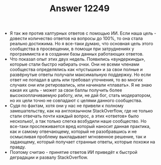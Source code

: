 ﻿---
title: "Answer 12249"
se.owner.user_id: 487882
se.owner.display_name: "Сергей Кох"
se.owner.link: "https://ru.meta.stackoverflow.com/users/487882/%d0%a1%d0%b5%d1%80%d0%b3%d0%b5%d0%b9-%d0%9a%d0%be%d1%85"
se.answer_id: 12249
se.question_id: 12247
se.post_type: answer
se.is_accepted: False
---
<ul>
<li>Я так же против халтурных ответов с помощью ИИ. Если наша цель - довести количество ответов на вопросы до 100%, то она стала реально достижима. Но я все-таки думаю, что основная цель этого сообщества в просвещении, в помощи при затруднениях у программиста и в создании базы данных работающих ответов.</li>
<li>Что показал опыт этих двух недель. Появились «вундеркинды», которые стали быстро набирать очки.  Они не всеми членами сообщества определялись как «пустышки» и за свои полные и развёрнутые ответы получали максимальную поддержку. Но если ответ не попадал в цель или требовал уточнения, то во многих случаях они или ретировались, или начинали «плавать». Я не знаю какая их цель - может за свои баллы получить более высокооплачиваемую работу, или, не дай бог, стать модератором, но их цели точно не совпадают с целями данного сообщества.</li>
<li>Судя по фактам, хотя они у нас не привели к полному замешательству, как на англоязычном StackOverflow, где не только стали отвечать почти каждый вопрос, а этих «ответов» было несколько!, а  так только слегка возбудили наше сообщество. Но все-таки прослеживается вред который наносит данная практика, как и самому отвечающему, который не разобравшись и не осмысливая проблему выкладывает мгновенное решение, так и задающему, который получает странные ответы, которые похожи на правду.</li>
<li>Поэтому считаю - принятие ответов ИИ приведёт к быстрой деградации и
развалу StackOverflow.</li>
</ul>
